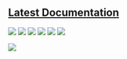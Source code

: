 ## [Latest Documentation](https://sinatra.gitbook.io/redemrp/ "Latest Documentation")
![](https://img.shields.io/github/stars/RedEM-RP/redemrp_charselect) ![](https://img.shields.io/github/forks/RedEM-RP/redemrp_charselect) ![](https://img.shields.io/github/tag/RedEM-RP/redemrp_charselect) ![](https://img.shields.io/github/release/RedEM-RP/redemrp_charselect) ![](https://img.shields.io/github/issues/RedEM-RP/redemrp_charselect) ![](https://img.shields.io/discord/648268213859254309)

[![](https://i.ibb.co/FnNr3Z3/redemrpn.png)](https://discord.gg/nbmTmZR "")